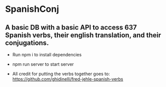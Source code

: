 # SpanishConj

## A basic DB with a basic API to access 637 Spanish verbs, their english translation, and their conjugations.

- Run npm i to install dependencies
- npm run server to start server


- All credit for putting the verbs together goes to: https://github.com/ghidinelli/fred-jehle-spanish-verbs
